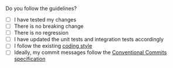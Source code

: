 Do you follow the guidelines?

- [ ] I have tested my changes
- [ ] There is no breaking change
- [ ] There is no regression
- [ ] I have updated the unit tests and integration tests accordingly
- [ ] I follow the existing [coding style](https://docs.kanboard.org/v1/dev/coding_standards/)
- [ ] Ideally, my commit messages follow the [Conventional Commits specification](https://www.conventionalcommits.org/)
